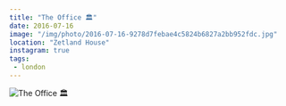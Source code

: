 ```yaml
---
title: "The Office 🏛"
date: 2016-07-16
image: "/img/photo/2016-07-16-9278d7febae4c5824b6827a2bb952fdc.jpg"
location: "Zetland House"
instagram: true
tags:
 - london
---
```


![The Office 🏛](/img/photo/2016-07-16-9278d7febae4c5824b6827a2bb952fdc.jpg)
